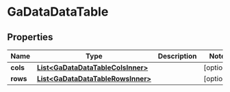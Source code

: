 

# GaDataDataTable


## Properties

| Name | Type | Description | Notes |
|------------ | ------------- | ------------- | -------------|
|**cols** | [**List&lt;GaDataDataTableColsInner&gt;**](GaDataDataTableColsInner.md) |  |  [optional] |
|**rows** | [**List&lt;GaDataDataTableRowsInner&gt;**](GaDataDataTableRowsInner.md) |  |  [optional] |




